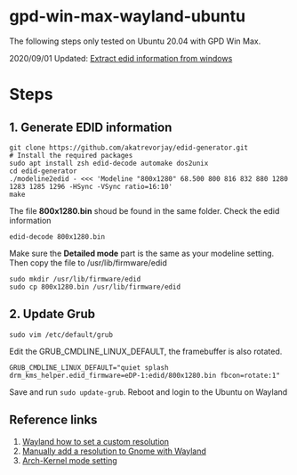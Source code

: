 # gpd-win-max-wayland-ubuntu
The following steps only tested on Ubuntu 20.04 with GPD Win Max.

2020/09/01 Updated: [Extract edid information from windows](https://www.reddit.com/comments/ik3dje)
# Steps
## 1. Generate EDID information
```
git clone https://github.com/akatrevorjay/edid-generator.git
# Install the required packages
sudo apt install zsh edid-decode automake dos2unix
cd edid-generator
./modeline2edid - <<< 'Modeline "800x1280" 68.500 800 816 832 880 1280 1283 1285 1296 -HSync -VSync ratio=16:10'
make
```
The file __800x1280.bin__ shoud be found in the same folder.
Check the edid information
```
edid-decode 800x1280.bin
```
Make sure the __Detailed mode__ part is the same as your modeline setting.
Then copy the file to /usr/lib/firmware/edid
```
sudo mkdir /usr/lib/firmware/edid
sudo cp 800x1280.bin /usr/lib/firmware/edid
```

## 2. Update Grub
```
sudo vim /etc/default/grub
```
Edit the GRUB_CMDLINE_LINUX_DEFAULT, the framebuffer is also rotated.
```
GRUB_CMDLINE_LINUX_DEFAULT="quiet splash drm_kms_helper.edid_firmware=eDP-1:edid/800x1280.bin fbcon=rotate:1"
```
Save and run `sudo update-grub`. Reboot and login to the Ubuntu on Wayland

## Reference links
1. [Wayland how to set a custom resolution](https://askubuntu.com/questions/973499/wayland-how-to-set-a-custom-resolution)
2. [Manually add a resolution to Gnome with Wayland](https://superuser.com/questions/1137574/manually-add-a-resolution-to-gnome-with-wayland)
3. [Arch-Kernel mode setting](https://wiki.archlinux.org/index.php/Kernel_mode_setting)



